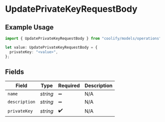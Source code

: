 # UpdatePrivateKeyRequestBody

## Example Usage

```typescript
import { UpdatePrivateKeyRequestBody } from "coolify/models/operations";

let value: UpdatePrivateKeyRequestBody = {
  privateKey: "<value>",
};
```

## Fields

| Field              | Type               | Required           | Description        |
| ------------------ | ------------------ | ------------------ | ------------------ |
| `name`             | *string*           | :heavy_minus_sign: | N/A                |
| `description`      | *string*           | :heavy_minus_sign: | N/A                |
| `privateKey`       | *string*           | :heavy_check_mark: | N/A                |